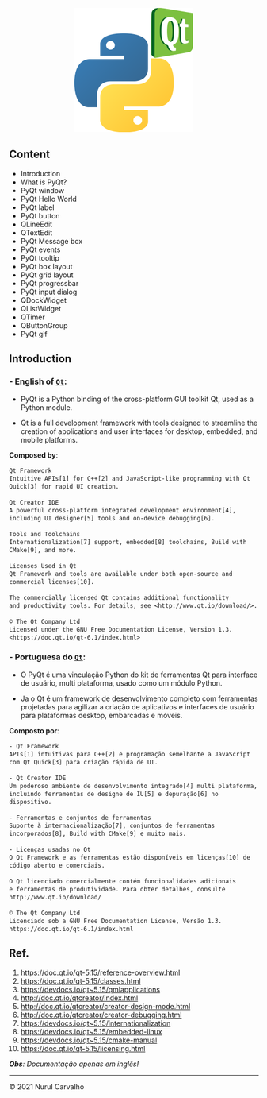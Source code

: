 <div align="center">

![pyqt-logo](img/pyqt.png)

</div>
  
## Content

- Introduction
- What is PyQt?
- PyQt window
- PyQt Hello World
- PyQt label
- PyQt button
- QLineEdit
- QTextEdit
- PyQt Message box
- PyQt events
- PyQt tooltip
- PyQt box layout
- PyQt grid layout
- PyQt progressbar
- PyQt input dialog
- QDockWidget
- QListWidget
- QTimer
- QButtonGroup
- PyQt gif

## Introduction 

### - English of [`Qt`](https://www.qt.io/):
  
- PyQt is a Python binding of the cross-platform GUI toolkit Qt, used as a Python module.
  
- Qt is a full development framework with tools designed to streamline the creation of applications and user interfaces for desktop, embedded, and mobile platforms.
    
**Composed by**:

    Qt Framework
    Intuitive APIs[1] for C++[2] and JavaScript-like programming with Qt Quick[3] for rapid UI creation.
    
    Qt Creator IDE
    A powerful cross-platform integrated development environment[4], including UI designer[5] tools and on-device debugging[6].
    
    Tools and Toolchains
    Internationalization[7] support, embedded[8] toolchains, Build with CMake[9], and more.
    
    Licenses Used in Qt
    Qt Framework and tools are available under both open-source and commercial licenses[10].
    
    The commercially licensed Qt contains additional functionality
    and productivity tools. For details, see <http://www.qt.io/download/>.
    
    © The Qt Company Ltd
    Licensed under the GNU Free Documentation License, Version 1.3.
    <https://doc.qt.io/qt-6.1/index.html>

### - Portuguesa do [`Qt`](https://www.qt.io/):

- O PyQt é uma vinculação Python do kit de ferramentas Qt para interface de usuário, multi plataforma, usado como um módulo Python.

- Ja o Qt é um framework de desenvolvimento completo com ferramentas projetadas para agilizar a criação de aplicativos e interfaces de usuário para plataformas desktop, embarcadas e móveis.

**Composto por**:

    - Qt Framework
    APIs[1] intuitivas para C++[2] e programação semelhante a JavaScript com Qt Quick[3] para criação rápida de UI.
    
    - Qt Creator IDE
    Um poderoso ambiente de desenvolvimento integrado[4] multi plataforma, 
    incluindo ferramentas de designe de IU[5] e depuração[6] no dispositivo.
    
    - Ferramentas e conjuntos de ferramentas
    Suporte à internacionalização[7], conjuntos de ferramentas incorporados[8], Build with CMake[9] e muito mais.
    
    - Licenças usadas no Qt
    O Qt Framework e as ferramentas estão disponíveis em licenças[10] de código aberto e comerciais.
    
    O Qt licenciado comercialmente contém funcionalidades adicionais
    e ferramentas de produtividade. Para obter detalhes, consulte http://www.qt.io/download/
    
    © The Qt Company Ltd
    Licenciado sob a GNU Free Documentation License, Versão 1.3.
    https://doc.qt.io/qt-6.1/index.html

## Ref.

1. <https://doc.qt.io/qt-5.15/reference-overview.html>
2. <https://doc.qt.io/qt-5.15/classes.html>
3. <https://devdocs.io/qt~5.15/qmlapplications>
4. <http://doc.qt.io/qtcreator/index.html>
5. <http://doc.qt.io/qtcreator/creator-design-mode.html>
6. <http://doc.qt.io/qtcreator/creator-debugging.html>
7. <https://devdocs.io/qt~5.15/internationalization>
8. <https://devdocs.io/qt~5.15/embedded-linux>
9. <https://devdocs.io/qt~5.15/cmake-manual>
10. <https://doc.qt.io/qt-5.15/licensing.html>

_**Obs**: Documentação apenas em inglês!_

---

&copy; 2021 Nurul Carvalho
